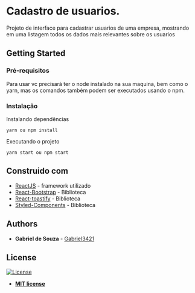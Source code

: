 # Cadastro de usuarios.

Projeto de interface para cadastrar usuarios de uma empresa, mostrando em uma listagem todos os dados mais relevantes sobre os usuarios

## Getting Started

### Pré-requisitos

Para usar vc precisará ter o node instalado na sua maquina, bem como o yarn, mas os comandos também podem ser executados usando o npm.

### Instalação

Instalando dependências

```
yarn ou npm install
```

Executando o projeto

```
yarn start ou npm start
```

## Construido com

* [ReactJS](https://reactjs.org/docs/getting-started.html) - framework utilizado
* [React-Bootstrap](https://react-bootstrap.github.io/) - Biblioteca
* [React-toastify](https://github.com/fkhadra/react-toastify) - Biblioteca
* [Styled-Components](https://styled-components.com/docs/api) - Biblioteca

## Authors

* **Gabriel de Souza** - [Gabriel3421](https://github.com/Gabriel3421)

## License

[![License](http://img.shields.io/:license-mit-blue.svg?style=flat-square)](http://badges.mit-license.org)

- **[MIT license](http://opensource.org/licenses/mit-license.php)**

